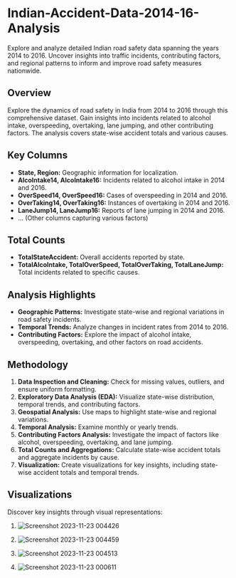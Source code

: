 # Indian-Accident-Data-2014-16-Analysis
Explore and analyze detailed Indian road safety data spanning the years 2014 to 2016. Uncover insights into traffic incidents, contributing factors, and regional patterns to inform and improve road safety measures nationwide.

## Overview
Explore the dynamics of road safety in India from 2014 to 2016 through this comprehensive dataset. Gain insights into incidents related to alcohol intake, overspeeding, overtaking, lane jumping, and other contributing factors. The analysis covers state-wise accident totals and various causes.

## Key Columns
- **State, Region:** Geographic information for localization.
- **AlcoIntake14, AlcoIntake16:** Incidents related to alcohol intake in 2014 and 2016.
- **OverSpeed14, OverSpeed16:** Cases of overspeeding in 2014 and 2016.
- **OverTaking14, OverTaking16:** Instances of overtaking in 2014 and 2016.
- **LaneJump14, LaneJump16:** Reports of lane jumping in 2014 and 2016.
- ... (Other columns capturing various factors)

## Total Counts
- **TotalStateAccident:** Overall accidents reported by state.
- **TotalAlcoIntake, TotalOverSpeed, TotalOverTaking, TotalLaneJump:** Total incidents related to specific causes.

## Analysis Highlights
- **Geographic Patterns:** Investigate state-wise and regional variations in road safety incidents.
- **Temporal Trends:** Analyze changes in incident rates from 2014 to 2016.
- **Contributing Factors:** Explore the impact of alcohol intake, overspeeding, overtaking, and other factors on road accidents.

## Methodology
1. **Data Inspection and Cleaning:** Check for missing values, outliers, and ensure uniform formatting.
2. **Exploratory Data Analysis (EDA):** Visualize state-wise distribution, temporal trends, and contributing factors.
3. **Geospatial Analysis:** Use maps to highlight state-wise and regional variations.
4. **Temporal Analysis:** Examine monthly or yearly trends.
5. **Contributing Factors Analysis:** Investigate the impact of factors like alcohol, overspeeding, overtaking, and lane jumping.
6. **Total Counts and Aggregations:** Calculate state-wise accident totals and aggregate incidents by cause.
7. **Visualization:** Create visualizations for key insights, including state-wise accident totals and temporal trends.

## Visualizations
Discover key insights through visual representations:
1. ![Screenshot 2023-11-23 004426](https://github.com/SINU1998/Indian-Accident-Data-2014-16-Analysis/assets/141640546/8c46b697-8881-44d8-a68f-37fb3c0de9f5)


2. ![Screenshot 2023-11-23 004459](https://github.com/SINU1998/Indian-Accident-Data-2014-16-Analysis/assets/141640546/f75bd3f0-4f26-40b9-85e3-850dcce97d36)


3. ![Screenshot 2023-11-23 004513](https://github.com/SINU1998/Indian-Accident-Data-2014-16-Analysis/assets/141640546/a1cfb12c-f2cc-4bf6-929a-ca728144aca1)


4. ![Screenshot 2023-11-23 000611](https://github.com/SINU1998/Indian-Accident-Data-2014-16-Analysis/assets/141640546/b6f8129a-21b0-4b28-83e8-13775f51e9ff)

